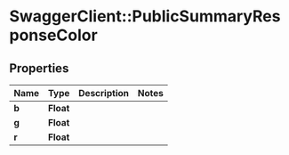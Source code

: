 # SwaggerClient::PublicSummaryResponseColor

## Properties
Name | Type | Description | Notes
------------ | ------------- | ------------- | -------------
**b** | **Float** |  | 
**g** | **Float** |  | 
**r** | **Float** |  | 


